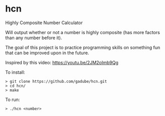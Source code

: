 # hcn
Highly Composite Number Calculator

Will output whether or not a number is highly composite (has more factors than any number before it).

The goal of this project is to practice programming skills on something fun that can be improved upon in the future.

Inspired by this video: https://youtu.be/2JM2oImb9Qg

To install:
```	
> git clone https://github.com/gadube/hcn.git
> cd hcn/
> make
```

To run:
```
> ./hcn <number>
```
